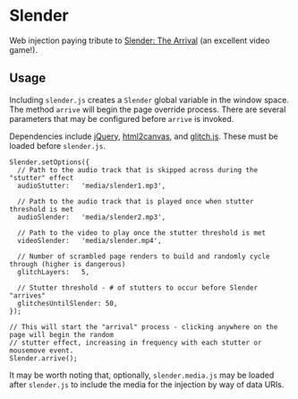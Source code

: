 Slender
=======

Web injection paying tribute to [Slender: The Arrival](http://www.slenderarrival.com/) (an excellent
video game!).

Usage
-----

Including `slender.js` creates a `Slender` global variable in the window space. The method `arrive`
will begin the page override process. There are several parameters that may be configured before
`arrive` is invoked.

Dependencies include [jQuery](https://github.com/jquery/jquery), 
[html2canvas](https://github.com/niklasvh/html2canvas), and 
[glitch.js](https://github.com/sjhewitt/glitch.js). These must be loaded before `slender.js`.

    Slender.setOptions({
      // Path to the audio track that is skipped across during the "stutter" effect
      audioStutter:   'media/slender1.mp3',
      
      // Path to the audio track that is played once when stutter threshold is met
      audioSlender:   'media/slender2.mp3',
      
      // Path to the video to play once the stutter threshold is met
      videoSlender:   'media/slender.mp4',
      
      // Number of scrambled page renders to build and randomly cycle through (higher is dangerous)
      glitchLayers:   5,
      
      // Stutter threshold - # of stutters to occur before Slender "arrives"
      glitchesUntilSlender: 50,
    });
    
    // This will start the "arrival" process - clicking anywhere on the page will begin the random
    // stutter effect, increasing in frequency with each stutter or mousemove event.
    Slender.arrive();
    
It may be worth noting that, optionally, `slender.media.js` may be loaded after `slender.js` to
include the media for the injection by way of data URIs.